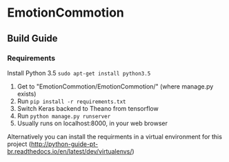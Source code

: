 # EmotionCommotion

## Build Guide 

### Requirements

Install Python 3.5 
`sudo apt-get install python3.5`
1. Get to "EmotionCommotion/EmotionCommotion/" (where manage.py exists)
2. Run `pip install -r requirements.txt`
3. Switch Keras backend to Theano from tensorflow 
4. Run `python manage.py runserver`
5. Usually runs on localhost:8000, in your web browser


Alternatively you can install the requirments in a virtual environment for this project (http://python-guide-pt-br.readthedocs.io/en/latest/dev/virtualenvs/)
